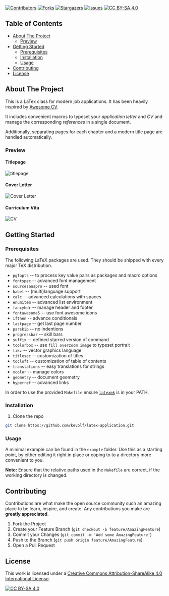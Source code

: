 <!--
Based on the README Tamplate from: https://github.com/othneildrew/Best-README-Template
-->

<!-- PROJECT SHIELDS -->
[![Contributors][contributors-shield]][contributors-url]
[![Forks][forks-shield]][forks-url]
[![Stargazers][stars-shield]][stars-url]
[![Issues][issues-shield]][issues-url]
[![CC BY-SA 4.0][cc-by-sa-shield]][cc-by-sa]

## Table of Contents

<!-- MarkdownTOC autolink="true" levels="2,3" -->

- [About The Project](#about-the-project)
  - [Preview](#preview)
- [Getting Started](#getting-started)
  - [Prerequisites](#prerequisites)
  - [Installation](#installation)
  - [Usage](#usage)
- [Contributing](#contributing)
- [License](#license)

<!-- /MarkdownTOC -->

## About The Project

This is a LaTex class for modern job applications.
It has been heavily inspired by [Awesome CV][awesome-cv].

It includes convenient macros to typeset your *application letter* and *CV* and manage the corresponding *references* in a single document.

Additionally, separating pages for each chapter and a modern title page are handled automatically.

### Preview

#### Titlepage
![titlepage][titelpage]

#### Cover Letter
![Cover Letter][coverletter]

#### Curriculum Vita
![CV][cv]

## Getting Started

### Prerequisites

The following LaTeX packages are used.
They should be shipped with every major TeX distribution.

 * `pgfopts` -- to process key value pairs as packages and macro options
 * `fontspec` -- advanced font management
 * `sourcesanspro` -- used font
 * `babel` -- (multi)language support
 * `calc` -- advanced calculations with spaces
 * `enumitem` -- advanced list environment
 * `fancyhdr` -- manage header and footer
 * `fontawesome5` -- use font awesome icons
 * `ifthen` -- advance conditionals
 * `lastpage` -- get last page number
 * `parskip` -- no indentions
 * `progressbar` -- skill bars
 * `suffix` -- defined starred version of command
 * `tcolorbox` -- use `fill overzoom image` to typeset portrait
 * `tikz` -- vector graphics language
 * `titlesec` -- customization of titles
 * `tocloft` -- customization of table of contents
 * `translations` -- easy translations for strings
 * `xcolor` -- manage colors
 * `geometry` -- document geometry
 * `hyperref` -- advanced links

In order to use the provided `Makefile` ensure [`latexmk`][latexmk] is in your PATH.

### Installation

1. Clone the repo
```sh
git clone https://github.com/kevolf/latex-application.git
```

### Usage

A minimal example can be found in the `example` folder.
Use this as a starting point, by either editing it right in place or coping to to a directory more convenient to you.

**Note:** Ensure that the relative paths used in the `Makefile` are correct, if the working directory is changed.

## Contributing

Contributions are what make the open source community such an amazing place to be learn, inspire, and create. Any contributions you make are **greatly appreciated**.

1. Fork the Project
2. Create your Feature Branch (`git checkout -b feature/AmazingFeature`)
3. Commit your Changes (`git commit -m 'Add some AmazingFeature'`)
4. Push to the Branch (`git push origin feature/AmazingFeature`)
5. Open a Pull Request

## License

This work is licensed under a
[Creative Commons Attribution-ShareAlike 4.0 International License][cc-by-sa].

[![CC BY-SA 4.0][cc-by-sa-image]][cc-by-sa]


[contributors-shield]: https://img.shields.io/github/contributors/kevolf/latex-application.svg?style=flat-square
[contributors-url]: https://github.com/kevolf/latex-application/graphs/contributors
[forks-shield]: https://img.shields.io/github/forks/kevolf/latex-application.svg?style=flat-square
[forks-url]: https://github.com/kevolf/latex-application/network/members
[stars-shield]: https://img.shields.io/github/stars/kevolf/latex-application.svg?style=flat-square
[stars-url]: https://github.com/kevolf/latex-application/stargazers
[issues-shield]: https://img.shields.io/github/issues/kevolf/latex-application.svg?style=flat-square
[issues-url]: https://github.com/kevolf/latex-application/issues
[cc-by-sa-shield]: https://img.shields.io/badge/License-CC%20BY--SA%204.0-lightgrey.svg
[cc-by-sa]: http://creativecommons.org/licenses/by-sa/4.0/
[awesome-cv]: https://github.com/posquit0/Awesome-CV
[titelpage]: svg/titlepage.svg
[coverletter]: svg/cover_letter.svg
[cv]: svg/cv.svg
[latexmk]: https://ctan.org/pkg/latexmk?lang=en
[cc-by-sa-image]: https://licensebuttons.net/l/by-sa/4.0/88x31.png
